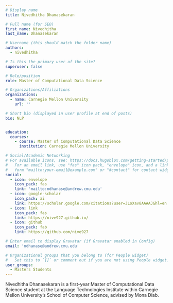 ```yaml
---
# Display name
title: Nivedhitha Dhanasekaran

# Full name (for SEO)
first_name: Nivedhitha
last_name: Dhanasekaran

# Username (this should match the folder name)
authors:
  - nivedhitha

# Is this the primary user of the site?
superuser: false

# Role/position
role: Master of Computational Data Science

# Organizations/Affiliations
organizations:
  - name: Carnegie Mellon University
    url: ''

# Short bio (displayed in user profile at end of posts)
bio: NLP


education:
  courses:
    - course: Master of Computational Data Science
      institution: Carnegie Mellon University

# Social/Academic Networking
# For available icons, see: https://docs.hugoblox.com/getting-started/page-builder/#icons
#   For an email link, use "fas" icon pack, "envelope" icon, and a link in the
#   form "mailto:your-email@example.com" or "#contact" for contact widget.
social:
  - icon: envelope
    icon_pack: fas
    link: 'mailto:ndhanase@andrew.cmu.edu'
  - icon: google-scholar
    icon_pack: ai
    link: https://scholar.google.com/citations?user=JLoXav8AAAAJ&hl=en
  - icon: link
    icon_pack: fas
    link: https://nive927.github.io/
  - icon: github
    icon_pack: fab
    link: https://github.com/nive927

# Enter email to display Gravatar (if Gravatar enabled in Config)
email: 'ndhanase@andrew.cmu.edu'

# Organizational groups that you belong to (for People widget)
#   Set this to `[]` or comment out if you are not using People widget.
user_groups:
  - Masters Students
---
```


Nivedhitha Dhanasekaran is a first-year Master of Computational Data Science student at the Language Technologies Institute within Carnegie Mellon University’s School of Computer Science, advised by Mona Diab.
